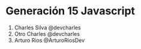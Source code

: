 # Generación 15 Javascript

1. Charles Silva @devcharles
2. Otro Charles @devcharles
3. Arturo Rios   @ArturoRiosDev
